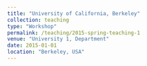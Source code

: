 ```yaml
---
title: "University of California, Berkeley"
collection: teaching
type: "Workshop"
permalink: /teaching/2015-spring-teaching-1
venue: "University 1, Department"
date: 2015-01-01
location: "Berkeley, USA"
---
```


